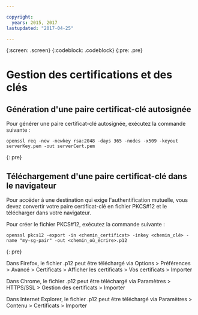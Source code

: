 ```yaml
---

copyright:
  years: 2015, 2017
lastupdated: "2017-04-25"

---
```

{:screen: .screen}
{:codeblock: .codeblock}
{:pre: .pre}

# Gestion des certifications et des clés

## Génération d'une paire certificat-clé autosignée

Pour générer une paire certificat-clé autosignée, exécutez la commande suivante :

```
openssl req -new -newkey rsa:2048 -days 365 -nodes -x509 -keyout serverKey.pem -out serverCert.pem
```
{: pre}


## Téléchargement d'une paire certificat-clé dans le navigateur

Pour accéder à une destination qui exige l'authentification mutuelle, vous devez convertir votre paire certificat-clé en fichier PKCS#12 et le télécharger dans votre navigateur.

Pour créer le fichier PKCS#12, exécutez la commande suivante :

```
openssl pkcs12 -export -in <chemin_certificat> -inkey <chemin_clé> -name "my-sg-pair" -out <chemin_où_écrire>.p12
```
{: pre}

Dans Firefox, le fichier .p12 peut être téléchargé via Options > Préférences > Avancé > Certificats > Afficher les certificats > Vos certificats > Importer

Dans Chrome, le fichier .p12 peut être téléchargé via Paramètres > HTTPS/SSL > Gestion des certificats > Importer

Dans Internet Explorer, le fichier .p12 peut être téléchargé via Paramètres > Contenu > Certificats > Importer
